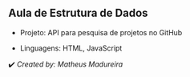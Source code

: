 <h2>Aula de Estrutura de Dados</h2>

* Projeto: API para pesquisa de projetos no GitHub

* Linguagens: HTML, JavaScript

✔️ _Created by: Matheus Madureira_
